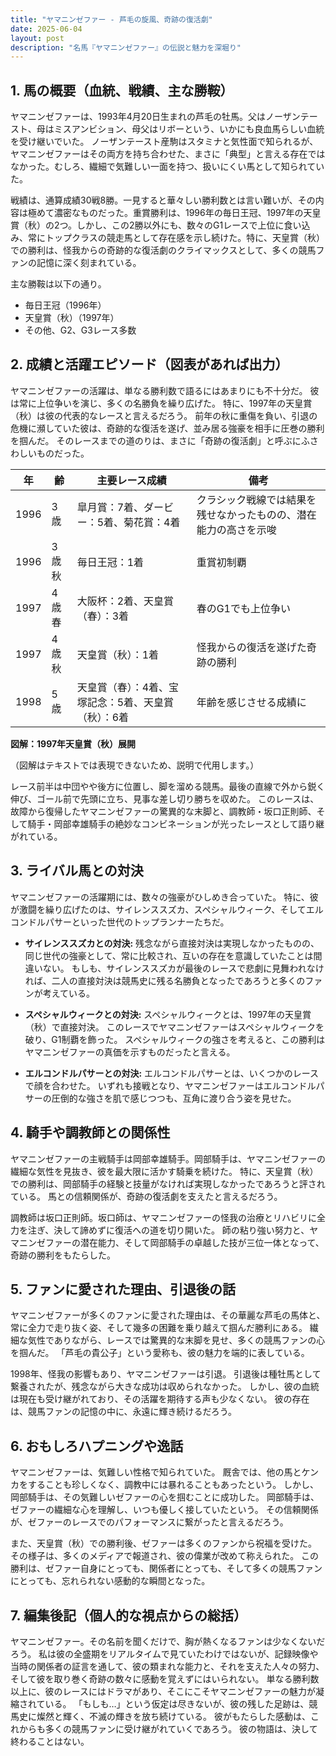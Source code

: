 ```yaml
---
title: "ヤマニンゼファー - 芦毛の旋風、奇跡の復活劇"
date: 2025-06-04
layout: post
description: "名馬『ヤマニンゼファー』の伝説と魅力を深堀り"
---
```


## 1. 馬の概要（血統、戦績、主な勝鞍）

ヤマニンゼファーは、1993年4月20日生まれの芦毛の牡馬。父はノーザンテースト、母はミスアンビション、母父はリボーという、いかにも良血馬らしい血統を受け継いでいた。  ノーザンテースト産駒はスタミナと気性面で知られるが、ヤマニンゼファーはその両方を持ち合わせた、まさに「典型」と言える存在ではなかった。むしろ、繊細で気難しい一面を持つ、扱いにくい馬として知られていた。

戦績は、通算成績30戦8勝。一見すると華々しい勝利数とは言い難いが、その内容は極めて濃密なものだった。重賞勝利は、1996年の毎日王冠、1997年の天皇賞（秋）の2つ。しかし、この2勝以外にも、数々のG1レースで上位に食い込み、常にトップクラスの競走馬として存在感を示し続けた。特に、天皇賞（秋）での勝利は、怪我からの奇跡的な復活劇のクライマックスとして、多くの競馬ファンの記憶に深く刻まれている。

主な勝鞍は以下の通り。

* 毎日王冠（1996年）
* 天皇賞（秋）（1997年）
* その他、G2、G3レース多数


## 2. 成績と活躍エピソード（図表があれば出力）

ヤマニンゼファーの活躍は、単なる勝利数で語るにはあまりにも不十分だ。  彼は常に上位争いを演じ、多くの名勝負を繰り広げた。  特に、1997年の天皇賞（秋）は彼の代表的なレースと言えるだろう。  前年の秋に重傷を負い、引退の危機に瀕していた彼は、奇跡的な復活を遂げ、並み居る強豪を相手に圧巻の勝利を掴んだ。  そのレースまでの道のりは、まさに「奇跡の復活劇」と呼ぶにふさわしいものだった。

| 年 | 齢 | 主要レース成績 | 備考 |
|---|---|---|---|
| 1996 | 3歳 | 皐月賞：7着、ダービー：5着、菊花賞：4着 |  クラシック戦線では結果を残せなかったものの、潜在能力の高さを示唆 |
| 1996 | 3歳秋 | 毎日王冠：1着 | 重賞初制覇 |
| 1997 | 4歳春 | 大阪杯：2着、天皇賞（春）：3着 | 春のG1でも上位争い |
| 1997 | 4歳秋 | 天皇賞（秋）：1着 | 怪我からの復活を遂げた奇跡の勝利 |
| 1998 | 5歳 |  天皇賞（春）：4着、宝塚記念：5着、天皇賞（秋）：6着 |  年齢を感じさせる成績に |


**図解：1997年天皇賞（秋）展開**

（図解はテキストでは表現できないため、説明で代用します。）

レース前半は中団やや後方に位置し、脚を溜める競馬。最後の直線で外から鋭く伸び、ゴール前で先頭に立ち、見事な差し切り勝ちを収めた。  このレースは、故障から復帰したヤマニンゼファーの驚異的な末脚と、調教師・坂口正則師、そして騎手・岡部幸雄騎手の絶妙なコンビネーションが光ったレースとして語り継がれている。


## 3. ライバル馬との対決

ヤマニンゼファーの活躍期には、数々の強豪がひしめき合っていた。  特に、彼が激闘を繰り広げたのは、サイレンススズカ、スペシャルウィーク、そしてエルコンドルパサーといった世代のトップランナーたちだ。

* **サイレンススズカとの対決:**  残念ながら直接対決は実現しなかったものの、同じ世代の強豪として、常に比較され、互いの存在を意識していたことは間違いない。  もしも、サイレンススズカが最後のレースで悲劇に見舞われなければ、二人の直接対決は競馬史に残る名勝負となったであろうと多くのファンが考えている。

* **スペシャルウィークとの対決:** スペシャルウィークとは、1997年の天皇賞（秋）で直接対決。  このレースでヤマニンゼファーはスペシャルウィークを破り、G1制覇を飾った。 スペシャルウィークの強さを考えると、この勝利はヤマニンゼファーの真価を示すものだったと言える。

* **エルコンドルパサーとの対決:** エルコンドルパサーとは、いくつかのレースで顔を合わせた。  いずれも接戦となり、ヤマニンゼファーはエルコンドルパサーの圧倒的な強さを肌で感じつつも、互角に渡り合う姿を見せた。


## 4. 騎手や調教師との関係性

ヤマニンゼファーの主戦騎手は岡部幸雄騎手。岡部騎手は、ヤマニンゼファーの繊細な気性を見抜き、彼を最大限に活かす騎乗を続けた。  特に、天皇賞（秋）での勝利は、岡部騎手の経験と技量がなければ実現しなかったであろうと評されている。  馬との信頼関係が、奇跡の復活劇を支えたと言えるだろう。

調教師は坂口正則師。坂口師は、ヤマニンゼファーの怪我の治療とリハビリに全力を注ぎ、決して諦めずに復活への道を切り開いた。  師の粘り強い努力と、ヤマニンゼファーの潜在能力、そして岡部騎手の卓越した技が三位一体となって、奇跡の勝利をもたらした。


## 5. ファンに愛された理由、引退後の話

ヤマニンゼファーが多くのファンに愛された理由は、その華麗な芦毛の馬体と、常に全力で走り抜く姿、そして幾多の困難を乗り越えて掴んだ勝利にある。  繊細な気性でありながら、レースでは驚異的な末脚を見せ、多くの競馬ファンの心を掴んだ。  「芦毛の貴公子」という愛称も、彼の魅力を端的に表している。

1998年、怪我の影響もあり、ヤマニンゼファーは引退。  引退後は種牡馬として繋養されたが、残念ながら大きな成功は収められなかった。  しかし、彼の血統は現在も受け継がれており、その活躍を期待する声も少なくない。  彼の存在は、競馬ファンの記憶の中に、永遠に輝き続けるだろう。


## 6. おもしろハプニングや逸話

ヤマニンゼファーは、気難しい性格で知られていた。  厩舎では、他の馬とケンカをすることも珍しくなく、調教中には暴れることもあったという。  しかし、岡部騎手は、その気難しいゼファーの心を掴むことに成功した。  岡部騎手は、ゼファーの繊細な心を理解し、いつも優しく接していたという。  その信頼関係が、ゼファーのレースでのパフォーマンスに繋がったと言えるだろう。

また、天皇賞（秋）での勝利後、ゼファーは多くのファンから祝福を受けた。  その様子は、多くのメディアで報道され、彼の偉業が改めて称えられた。  この勝利は、ゼファー自身にとっても、関係者にとっても、そして多くの競馬ファンにとっても、忘れられない感動的な瞬間となった。


## 7. 編集後記（個人的な視点からの総括）

ヤマニンゼファー。その名前を聞くだけで、胸が熱くなるファンは少なくないだろう。  私は彼の全盛期をリアルタイムで見ていたわけではないが、記録映像や当時の関係者の証言を通して、彼の類まれな能力と、それを支えた人々の努力、そして彼を取り巻く奇跡の数々に感動を覚えずにはいられない。  単なる勝利数以上に、彼のレースにはドラマがあり、そこにこそヤマニンゼファーの魅力が凝縮されている。  「もしも…」という仮定は尽きないが、彼の残した足跡は、競馬史に燦然と輝く、不滅の輝きを放ち続けている。  彼がもたらした感動は、これからも多くの競馬ファンに受け継がれていくであろう。  彼の物語は、決して終わることはない。
